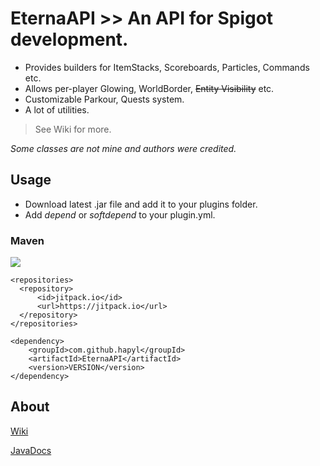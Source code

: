 # EternaAPI >> An API for Spigot development.

* Provides builders for ItemStacks, Scoreboards, Particles, Commands etc.
* Allows per-player Glowing, WorldBorder, ~~Entity Visibility~~ etc.
* Customizable Parkour, Quests system.
* A lot of utilities.

> See Wiki for more.

_Some classes are not mine and authors were credited._

## Usage
* Download latest .jar file and add it to your plugins folder.
* Add _depend_ or _softdepend_ to your plugin.yml.

### Maven

[![](https://jitpack.io/v/hapyl/EternaAPI.svg)](https://jitpack.io/#hapyl/EternaAPI)

```maven
<repositories>
  <repository>
      <id>jitpack.io</id>
      <url>https://jitpack.io</url>
  </repository>
</repositories>
```

```maven
<dependency>
    <groupId>com.github.hapyl</groupId>
    <artifactId>EternaAPI</artifactId>
    <version>VERSION</version>
</dependency>
```

## About
[Wiki](https://github.com/hapyl/EternaAPI/wiki)

[JavaDocs](https://hapyl.github.io/javadocs/eterna/index.html)
